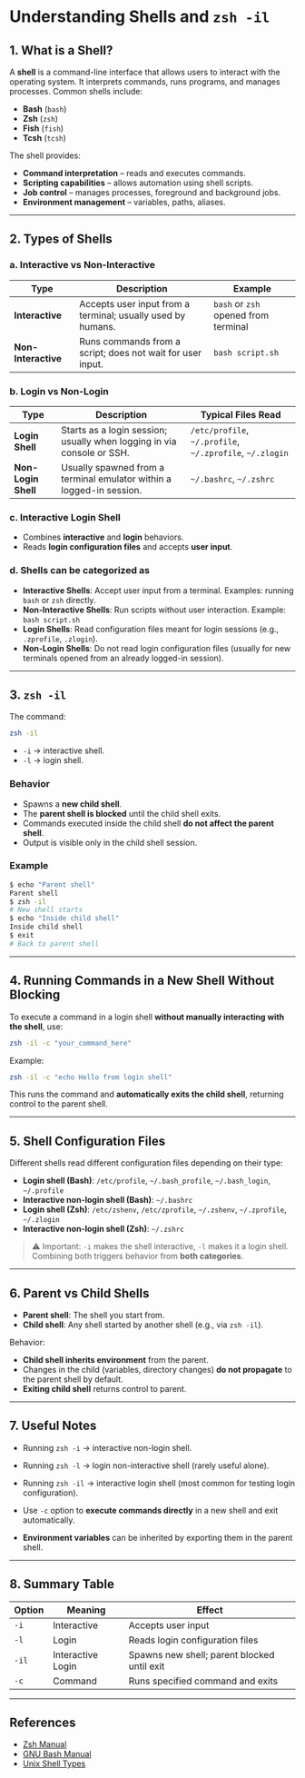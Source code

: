 # Understanding Shells and `zsh -il`

## 1. What is a Shell?

A **shell** is a command-line interface that allows users to interact with the operating system. It interprets commands, runs programs, and manages processes. Common shells include:

- **Bash** (`bash`)
- **Zsh** (`zsh`)
- **Fish** (`fish`)
- **Tcsh** (`tcsh`)

The shell provides:

- **Command interpretation** – reads and executes commands.
- **Scripting capabilities** – allows automation using shell scripts.
- **Job control** – manages processes, foreground and background jobs.
- **Environment management** – variables, paths, aliases.

---

## 2. Types of Shells

### a. Interactive vs Non-Interactive

| Type | Description | Example |
|------|------------|---------|
| **Interactive** | Accepts user input from a terminal; usually used by humans. | `bash` or `zsh` opened from terminal |
| **Non-Interactive** | Runs commands from a script; does not wait for user input. | `bash script.sh` |

### b. Login vs Non-Login

| Type | Description | Typical Files Read |
|------|------------|-----------------|
| **Login Shell** | Starts as a login session; usually when logging in via console or SSH. | `/etc/profile`, `~/.profile`, `~/.zprofile`, `~/.zlogin` |
| **Non-Login Shell** | Usually spawned from a terminal emulator within a logged-in session. | `~/.bashrc`, `~/.zshrc` |

### c. Interactive Login Shell

- Combines **interactive** and **login** behaviors.
- Reads **login configuration files** and accepts **user input**.

### d. Shells can be categorized as
- **Interactive Shells**: Accept user input from a terminal. Examples: running `bash` or `zsh` directly.  
- **Non-Interactive Shells**: Run scripts without user interaction. Example: `bash script.sh`  
- **Login Shells**: Read configuration files meant for login sessions (e.g., `.zprofile`, `.zlogin`).  
- **Non-Login Shells**: Do not read login configuration files (usually for new terminals opened from an already logged-in session).


---

## 3. `zsh -il`

The command:

```bash
zsh -il
```

- `-i` → interactive shell.  
- `-l` → login shell.  

### Behavior

- Spawns a **new child shell**.
- The **parent shell is blocked** until the child shell exits.
- Commands executed inside the child shell **do not affect the parent shell**.
- Output is visible only in the child shell session.

### Example

```bash
$ echo "Parent shell"
Parent shell
$ zsh -il
# New shell starts
$ echo "Inside child shell"
Inside child shell
$ exit
# Back to parent shell
```

---

## 4. Running Commands in a New Shell Without Blocking

To execute a command in a login shell **without manually interacting with the shell**, use:

```bash
zsh -il -c "your_command_here"
```

Example:

```bash
zsh -il -c "echo Hello from login shell"
```

This runs the command and **automatically exits the child shell**, returning control to the parent shell.

---

## 5. Shell Configuration Files

Different shells read different configuration files depending on their type:

- **Login shell (Bash)**: `/etc/profile`, `~/.bash_profile`, `~/.bash_login`, `~/.profile`  
- **Interactive non-login shell (Bash)**: `~/.bashrc`  
- **Login shell (Zsh)**: `/etc/zshenv`, `/etc/zprofile`, `~/.zshenv`, `~/.zprofile`, `~/.zlogin`  
- **Interactive non-login shell (Zsh)**: `~/.zshrc`  

> ⚠️ Important: `-i` makes the shell interactive, `-l` makes it a login shell. Combining both triggers behavior from **both categories**.

---

## 6. Parent vs Child Shells

- **Parent shell**: The shell you start from.  
- **Child shell**: Any shell started by another shell (e.g., via `zsh -il`).  

Behavior:

- **Child shell inherits environment** from the parent.
- Changes in the child (variables, directory changes) **do not propagate** to the parent shell by default.
- **Exiting child shell** returns control to parent.

---

## 7. Useful Notes

- Running `zsh -i` → interactive non-login shell.  
- Running `zsh -l` → login non-interactive shell (rarely useful alone).  
- Running `zsh -il` → interactive login shell (most common for testing login configuration).  

- Use `-c` option to **execute commands directly** in a new shell and exit automatically.  
- **Environment variables** can be inherited by exporting them in the parent shell.

---

## 8. Summary Table

| Option | Meaning | Effect |
|--------|---------|--------|
| `-i`   | Interactive | Accepts user input |
| `-l`   | Login       | Reads login configuration files |
| `-il`  | Interactive Login | Spawns new shell; parent blocked until exit |
| `-c`   | Command     | Runs specified command and exits |

---

## References

- [Zsh Manual](http://zsh.sourceforge.net/Doc/Release/)  
- [GNU Bash Manual](https://www.gnu.org/software/bash/manual/bash.html)  
- [Unix Shell Types](https://www.gnu.org/software/bash/manual/bash.html)
